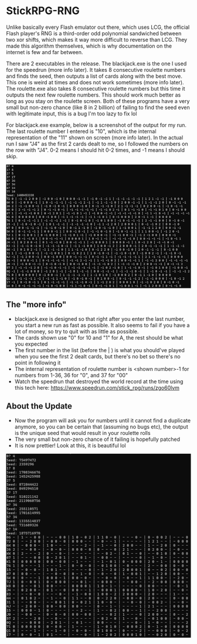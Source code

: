 # StickRPG-RNG
Unlike basically every Flash emulator out there, which uses LCG, the official Flash player's RNG is a third-order odd polynomial sandwiched between two xor shifts, which makes it way more difficult to reverse than LCG. They made this algorithm themselves, which is why documentation on the internet is few and far between.

There are 2 executables in the release. The blackjack.exe is the one I used for the speedrun (more info later). It takes 8 consecutive roulette numbers and finds the seed, then outputs a list of cards along with the best move. This one is weird at times and does not work sometimes (more info later). The roulette.exe also takes 8 consecutive roulette numbers but this time it outputs the next few roulette numbers. This should work much better as long as you stay on the roulette screen. Both of these programs have a very small but non-zero chance (like 8 in 2 billion) of failing to find the seed even with legitimate input, this is a bug I'm too lazy to fix lol

For blackjack.exe example, below is a screenshot of the output for my run. The last roulette number I entered is "10", which is the internal representation of the "11" shown on screen (more info later). In the actual run I saw "J4" as the first 2 cards dealt to me, so I followed the numbers on the row with "J4". 0-2 means I should hit 0-2 times, and -1 means I should skip.

![seed_run.png](https://github.com/Anonymous1212144/StickRPG-RNG/blob/main/seed_run.png)

## The "more info"
- blackjack.exe is designed so that right after you enter the last number, you start a new run as fast as possible. It also seems to fail if you have a lot of money, so try to quit with as little as possible.
- The cards shown use "0" for 10 and "1" for A, the rest should be what you expected
- The first number in the list (before the | ) is what you should've played when you see the first 2 dealt cards, but there's no bet so there's no point in following it
- The internal representation of roulette number is \<shown number>-1 for numbers from 1-36, 36 for "0", and 37 for "00"
- Watch the speedrun that destroyed the world record at the time using this tech here: https://www.speedrun.com/stick_rpg/runs/zgo60lvm

## About the Update
- Now the program will ask you for numbers until it cannot find a duplicate anymore, so you can be certain that (assuming no bugs etc), the output is the unique seed that would result in your roulette rolls
- The very small but non-zero chance of it failing is hopefully patched
- It is now prettier! Look at this, it is beautiful lol

![seed_run2.png](https://github.com/Anonymous1212144/StickRPG-RNG/blob/main/seed_run2.png)
